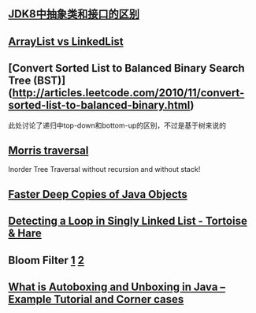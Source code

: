 [JDK8中抽象类和接口的区别](http://www.javacodegeeks.com/2014/04/abstract-class-versus-interface-in-the-jdk-8-era.html)
--------------------
[ArrayList vs LinkedList](http://www.javacodegeeks.com/2013/12/arraylist-vs-linkedlist.html)
------------------
[Convert Sorted List to Balanced Binary Search Tree (BST)] (http://articles.leetcode.com/2010/11/convert-sorted-list-to-balanced-binary.html)
---------------------
此处讨论了递归中top-down和bottom-up的区别，不过是基于树来说的

[Morris traversal](http://www.cnblogs.com/AnnieKim/archive/2013/06/15/MorrisTraversal.html)
---------------------
Inorder Tree Traversal without recursion and without stack!

[Faster Deep Copies of Java Objects](http://javatechniques.com/blog/faster-deep-copies-of-java-objects/)
----------------------

[Detecting a Loop in Singly Linked List - Tortoise & Hare](http://codingfreak.blogspot.com/2012/09/detecting-loop-in-singly-linked-list_22.html)
----------------------

Bloom Filter [1](http://www.cnblogs.com/heaad/archive/2011/01/02/1924195.html) [2](http://blog.csdn.net/jiaomeng/article/details/1495500)
--------------------

[What is Autoboxing and Unboxing in Java – Example Tutorial and Corner cases](http://javarevisited.blogspot.com/2012/07/auto-boxing-and-unboxing-in-java-be.html)
------------------
